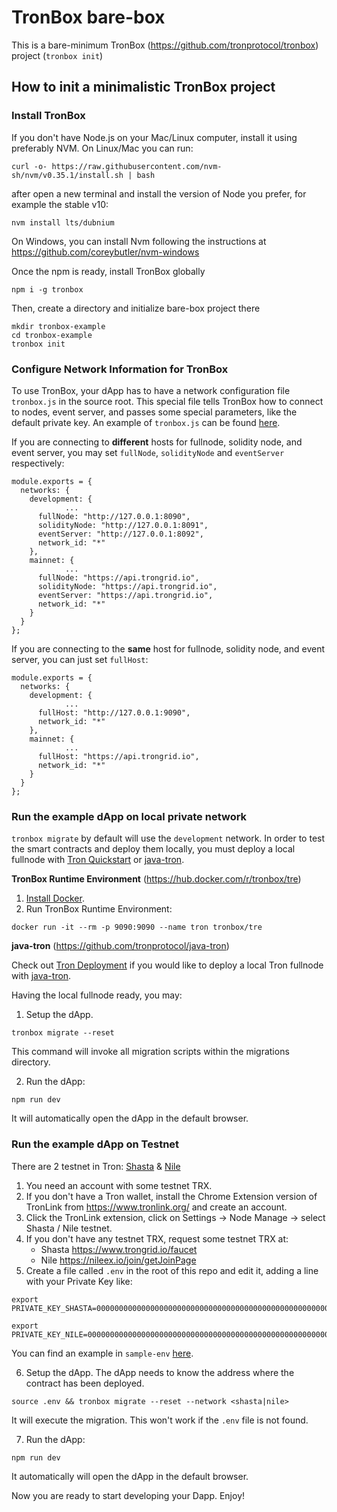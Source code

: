 # TronBox bare-box

This is a bare-minimum TronBox (https://github.com/tronprotocol/tronbox)  project (`tronbox init`)

## How to init a minimalistic TronBox project

### Install TronBox

If you don't have Node.js on your Mac/Linux computer, install it using preferably NVM. On Linux/Mac you can run:

```
curl -o- https://raw.githubusercontent.com/nvm-sh/nvm/v0.35.1/install.sh | bash
```

after open a new terminal and install the version of Node you prefer, for example the stable v10:

```
nvm install lts/dubnium
```

On Windows, you can install Nvm following the instructions at
https://github.com/coreybutler/nvm-windows



Once the npm is ready, install TronBox globally

```
npm i -g tronbox
```

Then, create a directory and initialize bare-box project there
```
mkdir tronbox-example
cd tronbox-example
tronbox init
```

### Configure Network Information for TronBox

To use TronBox, your dApp has to have a network configuration file `tronbox.js` in the source root. This special file tells TronBox how to connect to nodes, event server, and passes some special parameters, like the default private key. An example of `tronbox.js` can be found [here](https://github.com/Tronbox-boxes/bare-box/blob/master/tronbox.js).

If you are connecting to **different** hosts for fullnode, solidity node, and event server, you may set `fullNode`, `solidityNode` and `eventServer` respectively:

```
module.exports = {
  networks: {
    development: {
			...
      fullNode: "http://127.0.0.1:8090",
      solidityNode: "http://127.0.0.1:8091",
      eventServer: "http://127.0.0.1:8092",
      network_id: "*"
    },
    mainnet: {
			...
      fullNode: "https://api.trongrid.io",
      solidityNode: "https://api.trongrid.io",
      eventServer: "https://api.trongrid.io",
      network_id: "*"
    }
  }
};
```

If you are connecting to the **same** host for fullnode, solidity node, and event server, you can just set `fullHost`:

```
module.exports = {
  networks: {
    development: {
			...
      fullHost: "http://127.0.0.1:9090",
      network_id: "*"
    },
    mainnet: {
			...
      fullHost: "https://api.trongrid.io",
      network_id: "*"
    }
  }
};
```

### Run the example dApp on local private network

`tronbox migrate` by default will use the `development` network. In order to test the smart contracts and deploy them locally, you must deploy a local fullnode with [Tron Quickstart](https://github.com/TRON-US/docker-tron-quickstart) or [java-tron](https://github.com/tronprotocol/java-tron).

**TronBox Runtime Environment** (https://hub.docker.com/r/tronbox/tre)

1. [Install Docker](https://docs.docker.com/install/).
2. Run TronBox Runtime Environment:

```
docker run -it --rm -p 9090:9090 --name tron tronbox/tre
```

**java-tron** (https://github.com/tronprotocol/java-tron)

Check out [Tron Deployment](https://tronprotocol.github.io/documentation-en/developers/deployment/) if you would like to deploy a local Tron fullnode with [java-tron](https://github.com/tronprotocol/java-tron).



Having the local fullnode ready, you may:

1. Setup the dApp.

```
tronbox migrate --reset
```

This command will invoke all migration scripts within the migrations directory.

2. Run the dApp:

```
npm run dev
```

It will automatically open the dApp in the default browser.

### Run the example dApp on Testnet

There are 2 testnet in Tron: [Shasta](https://www.trongrid.io/shasta/) & [Nile](https://nileex.io/)

1. You need an account with some testnet TRX.
2. If you don't have a Tron wallet, install the Chrome Extension version of TronLink from https://www.tronlink.org/ and create an account.
3. Click the TronLink extension, click on Settings -> Node Manage -> select Shasta / Nile testnet.
4. If you don't have any testnet TRX, request some testnet TRX at:
   - Shasta https://www.trongrid.io/faucet
   - Nile https://nileex.io/join/getJoinPage
5. Create a file called `.env` in the root of this repo and edit it, adding a line with your Private Key like:

```
export PRIVATE_KEY_SHASTA=0000000000000000000000000000000000000000000000000000000000000001
```

```
export PRIVATE_KEY_NILE=0000000000000000000000000000000000000000000000000000000000000001
```

You can find an example in `sample-env` [here](https://github.com/Tronbox-boxes/bare-box/blob/master/sample-env).

6. Setup the dApp. The dApp needs to know the address where the contract has been deployed.

```
source .env && tronbox migrate --reset --network <shasta|nile>
```

It will execute the migration. This won't work if the `.env` file is not found.

7. Run the dApp:

```
npm run dev
```

It automatically will open the dApp in the default browser.



Now you are ready to start developing your Dapp. Enjoy!